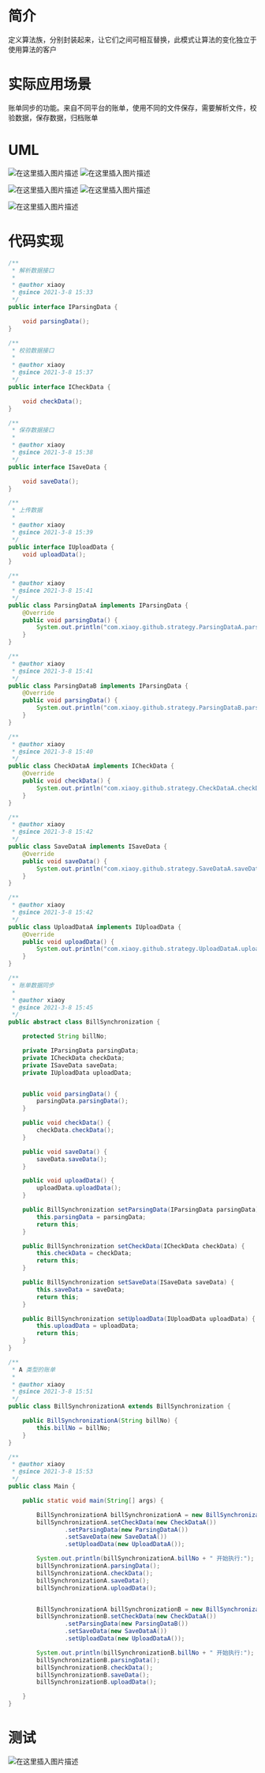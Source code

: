 # 简介
定义算法族，分别封装起来，让它们之间可相互替换，此模式让算法的变化独立于使用算法的客户
# 实际应用场景
账单同步的功能。来自不同平台的账单，使用不同的文件保存，需要解析文件，校验数据，保存数据，归档账单
# UML

![在这里插入图片描述](https://img-blog.csdnimg.cn/20210309084733167.png?x-oss-process=image/watermark,type_ZmFuZ3poZW5naGVpdGk,shadow_10,text_aHR0cHM6Ly9ibG9nLmNzZG4ubmV0L2x5b25nMTIyMw==,size_16,color_FFFFFF,t_70)
![在这里插入图片描述](https://img-blog.csdnimg.cn/20210309084913529.png?x-oss-process=image/watermark,type_ZmFuZ3poZW5naGVpdGk,shadow_10,text_aHR0cHM6Ly9ibG9nLmNzZG4ubmV0L2x5b25nMTIyMw==,size_16,color_FFFFFF,t_70)

![在这里插入图片描述](https://img-blog.csdnimg.cn/20210309084811285.png?x-oss-process=image/watermark,type_ZmFuZ3poZW5naGVpdGk,shadow_10,text_aHR0cHM6Ly9ibG9nLmNzZG4ubmV0L2x5b25nMTIyMw==,size_16,color_FFFFFF,t_70)
![在这里插入图片描述](https://img-blog.csdnimg.cn/20210309084950242.png?x-oss-process=image/watermark,type_ZmFuZ3poZW5naGVpdGk,shadow_10,text_aHR0cHM6Ly9ibG9nLmNzZG4ubmV0L2x5b25nMTIyMw==,size_16,color_FFFFFF,t_70)

![在这里插入图片描述](https://img-blog.csdnimg.cn/20210309084508190.png?x-oss-process=image/watermark,type_ZmFuZ3poZW5naGVpdGk,shadow_10,text_aHR0cHM6Ly9ibG9nLmNzZG4ubmV0L2x5b25nMTIyMw==,size_16,color_FFFFFF,t_70)

# 代码实现

```java
/**
 * 解析数据接口
 *
 * @author xiaoy
 * @since 2021-3-8 15:33
 */
public interface IParsingData {

    void parsingData();
}
```

```java
/**
 * 校验数据接口
 *
 * @author xiaoy
 * @since 2021-3-8 15:37
 */
public interface ICheckData {

    void checkData();
}
```

```java
/**
 * 保存数据接口
 *
 * @author xiaoy
 * @since 2021-3-8 15:38
 */
public interface ISaveData {

    void saveData();
}

```

```java
/**
 * 上传数据
 *
 * @author xiaoy
 * @since 2021-3-8 15:39
 */
public interface IUploadData {
    void uploadData();
}
```

```java
/**
 * @author xiaoy
 * @since 2021-3-8 15:41
 */
public class ParsingDataA implements IParsingData {
    @Override
    public void parsingData() {
        System.out.println("com.xiaoy.github.strategy.ParsingDataA.parsingData");
    }
}
```

```java
/**
 * @author xiaoy
 * @since 2021-3-8 15:41
 */
public class ParsingDataB implements IParsingData {
    @Override
    public void parsingData() {
        System.out.println("com.xiaoy.github.strategy.ParsingDataB.parsingData");
    }
}
```

```java
/**
 * @author xiaoy
 * @since 2021-3-8 15:40
 */
public class CheckDataA implements ICheckData {
    @Override
    public void checkData() {
        System.out.println("com.xiaoy.github.strategy.CheckDataA.checkData");
    }
}
```

```java
/**
 * @author xiaoy
 * @since 2021-3-8 15:42
 */
public class SaveDataA implements ISaveData {
    @Override
    public void saveData() {
        System.out.println("com.xiaoy.github.strategy.SaveDataA.saveData");
    }
}
```

```java
/**
 * @author xiaoy
 * @since 2021-3-8 15:42
 */
public class UploadDataA implements IUploadData {
    @Override
    public void uploadData() {
        System.out.println("com.xiaoy.github.strategy.UploadDataA.uploadData");
    }
}
```

```java
/**
 * 账单数据同步
 *
 * @author xiaoy
 * @since 2021-3-8 15:45
 */
public abstract class BillSynchronization {

    protected String billNo;

    private IParsingData parsingData;
    private ICheckData checkData;
    private ISaveData saveData;
    private IUploadData uploadData;


    public void parsingData() {
        parsingData.parsingData();
    }

    public void checkData() {
        checkData.checkData();
    }

    public void saveData() {
        saveData.saveData();
    }

    public void uploadData() {
        uploadData.uploadData();
    }

    public BillSynchronization setParsingData(IParsingData parsingData) {
        this.parsingData = parsingData;
        return this;
    }

    public BillSynchronization setCheckData(ICheckData checkData) {
        this.checkData = checkData;
        return this;
    }

    public BillSynchronization setSaveData(ISaveData saveData) {
        this.saveData = saveData;
        return this;
    }

    public BillSynchronization setUploadData(IUploadData uploadData) {
        this.uploadData = uploadData;
        return this;
    }
}
```

```java
/**
 * A 类型的账单
 *
 * @author xiaoy
 * @since 2021-3-8 15:51
 */
public class BillSynchronizationA extends BillSynchronization {

    public BillSynchronizationA(String billNo) {
        this.billNo = billNo;
    }
}
```

```java
/**
 * @author xiaoy
 * @since 2021-3-8 15:53
 */
public class Main {

    public static void main(String[] args) {

        BillSynchronizationA billSynchronizationA = new BillSynchronizationA("AAA");
        billSynchronizationA.setCheckData(new CheckDataA())
                .setParsingData(new ParsingDataA())
                .setSaveData(new SaveDataA())
                .setUploadData(new UploadDataA());

        System.out.println(billSynchronizationA.billNo + " 开始执行:");
        billSynchronizationA.parsingData();
        billSynchronizationA.checkData();
        billSynchronizationA.saveData();
        billSynchronizationA.uploadData();


        BillSynchronizationA billSynchronizationB = new BillSynchronizationA("BBB");
        billSynchronizationB.setCheckData(new CheckDataA())
                .setParsingData(new ParsingDataB())
                .setSaveData(new SaveDataA())
                .setUploadData(new UploadDataA());

        System.out.println(billSynchronizationB.billNo + " 开始执行:");
        billSynchronizationB.parsingData();
        billSynchronizationB.checkData();
        billSynchronizationB.saveData();
        billSynchronizationB.uploadData();

    }
}
```
# 测试
![在这里插入图片描述](https://img-blog.csdnimg.cn/20210309085542386.png?x-oss-process=image/watermark,type_ZmFuZ3poZW5naGVpdGk,shadow_10,text_aHR0cHM6Ly9ibG9nLmNzZG4ubmV0L2x5b25nMTIyMw==,size_16,color_FFFFFF,t_70)
